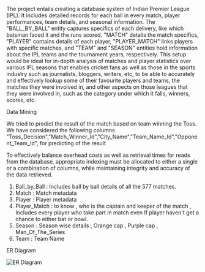 The project entails creating a database system of Indian Premier League (IPL). It includes detailed records for each ball in every match, player performances, team details, 
and seasonal information. The "BALL_BY_BALL" entity captures specifics of each delivery, like which batsman faced it and the runs scored. "MATCH" details the match specifics, 
"PLAYER" contains details of each player, "PLAYER_MATCH" links players with specific matches, and "TEAM" and "SEASON" entities hold information about the IPL teams and the 
tournament years, respectively. This setup would be ideal for in-depth analysis of matches and player statistics over various IPL seasons that enables cricket fans as well 
as those in the sports industry such as journalists, bloggers, writers, etc, to be able to accurately and effectively lookup some of their favourite players and teams, the 
matches they were involved in, and other aspects on those leagues that they were involved in, such as the category under which it falls, winners, scores, etc.

Data Mining

We tried to predict the result of the match based on team winning the Toss. We have considered the following columns "Toss_Decision","Match_Winner_Id","City_Name","Team_Name_Id","Opponent_Team_Id", for predicting of the result

To effectively balance overhead costs as well as retrieval times for reads from the database, appropriate indexing must be allocated to either a single or a combination of columns, 
while maintaining integrity and accuracy of the data retrieved.

1. Ball_by_Ball : Includes ball by ball details of all the 577 matches.
2. Match : Match metadata
3. Player : Player metadata
4. Player_Match : to know , who is the captain and keeper of the match , Includes every player who take part in match even If player haven't get a chance to either bat or bowl.
5. Season : Season wise details , Orange cap , Purple cap , Man_Of_The_Series
6. Team : Team Name

   
ER Diagram



![ER Diagram](https://github.com/manvithkatkuri/Advanced_Data_Base_Management/assets/102502757/8f803a6e-20f4-4985-8f1c-7208eebfc40e)


